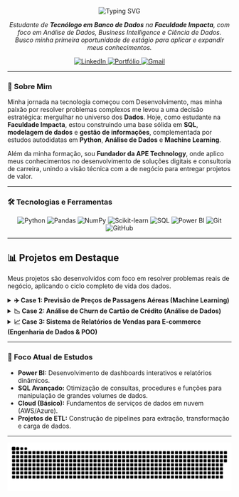 <p align="center">
  <img src="https://readme-typing-svg.herokuapp.com?font=JetBrains+Mono&weight=700&size=28&duration=2500&pause=1000&color=3B82F6&center=true&vCenter=true&width=700&height=60&lines=Ol%C3%A1%2C+sou+o+Guilherme+Rodrigues!;Estudante+de+Banco+de+Dados;Analista+de+Dados+em+Forma%C3%A7%C3%A3o;Transformando+Dados+em+Insights" alt="Typing SVG">
</p>

<p align="center">
  <em>Estudante de <strong>Tecnólogo em Banco de Dados</strong> na <strong>Faculdade Impacta</strong>, com foco em Análise de Dados, Business Intelligence e Ciência de Dados.<br>
  Busco minha primeira oportunidade de estágio para aplicar e expandir meus conhecimentos.</em>
</p>

<p align="center">
  <a href="https://www.linkedin.com/in/guilhrodrigues/" target="_blank">
    <img src="https://img.shields.io/badge/-LinkedIn-0A66C2?style=for-the-badge&logo=linkedin&logoColor=white" alt="LinkedIn">
  </a>
  <a href="https://guilherme.apetechnology.com.br/" target="_blank">
    <img src="https://img.shields.io/badge/-Portfólio-4169E1?style=for-the-badge&logo=googledocs&logoColor=white" alt="Portfólio">
  </a>
  <a href="mailto:guilhermerar2005@gmail.com">
    <img src="https://img.shields.io/badge/-Gmail-D14836?style=for-the-badge&logo=gmail&logoColor=white" alt="Gmail">
  </a>
</p>

---

### 🚀 Sobre Mim

Minha jornada na tecnologia começou com Desenvolvimento, mas minha paixão por resolver problemas complexos me levou a uma decisão estratégica: mergulhar no universo dos **Dados**. Hoje, como estudante na **Faculdade Impacta**, estou construindo uma base sólida em **SQL**, **modelagem de dados** e **gestão de informações**, complementada por estudos autodidatas em **Python**, **Análise de Dados** e **Machine Learning**.

Além da minha formação, sou **Fundador da APE Technology**, onde aplico meus conhecimentos no desenvolvimento de soluções digitais e consultoria de carreira, unindo a visão técnica com a de negócio para entregar projetos de valor.

---

### 🛠️ Tecnologias e Ferramentas

<p align="center">
  <img src="https://img.shields.io/badge/Python-3776AB?style=for-the-badge&logo=python&logoColor=white" alt="Python"/>
  <img src="https://img.shields.io/badge/Pandas-150458?style=for-the-badge&logo=pandas&logoColor=white" alt="Pandas"/>
  <img src="https://img.shields.io/badge/NumPy-013243?style=for-the-badge&logo=numpy&logoColor=white" alt="NumPy"/>
  <img src="https://img.shields.io/badge/scikit--learn-F7931E?style=for-the-badge&logo=scikit-learn&logoColor=white" alt="Scikit-learn"/>
  <img src="https://img.shields.io/badge/SQL-4479A1?style=for-the-badge&logo=postgresql&logoColor=white" alt="SQL"/>
  <img src="https://img.shields.io/badge/Power%20BI-F2C811?style=for-the-badge&logo=powerbi&logoColor=black" alt="Power BI"/>
  <img src="https://img.shields.io/badge/Git-E34F26?style=for-the-badge&logo=git&logoColor=white" alt="Git"/>
  <img src="https://img.shields.io/badge/GitHub-181717?style=for-the-badge&logo=github&logoColor=white" alt="GitHub"/>
</p>

---

## 📊 Projetos em Destaque

Meus projetos são desenvolvidos com foco em resolver problemas reais de negócio, aplicando o ciclo completo de vida dos dados.

<details>
<summary><strong>✈️ Case 1: Previsão de Preços de Passagens Aéreas (Machine Learning)</strong></summary>
<br>

Neste projeto, desenvolvi um modelo de **Machine Learning** para prever o preço de passagens aéreas com base em diversas variáveis. O objetivo foi criar uma ferramenta para otimização de custos e tomada de decisão estratégica.
  
- **Tecnologias:** Python, Pandas, Scikit-learn, Matplotlib, Seaborn.
- **Metodologia:** Análise Exploratória de Dados (EDA), pré-processamento, feature engineering e aplicação de Regressão Linear.
- **Resultado:** O modelo alcançou uma **alta precisão (R² > 91%)**, demonstrando forte capacidade preditiva e gerando insights valiosos sobre os fatores que mais influenciam os preços.
  
<p>
  <a href="https://github.com/Guilh-Code/Previsao_do_preco_de_passagem_aerea"><strong>Acessar Repositório &rarr;</strong></a>
</p>
</details>

<details>
<summary><strong>📉 Case 2: Análise de Churn de Cartão de Crédito (Análise de Dados)</strong></summary>
<br>
  
Este projeto foca na identificação dos fatores que levam clientes a cancelar seus cartões de crédito. Utilizei **Python** para analisar dados demográficos e de transação, transformando-os em recomendações para estratégias de retenção.
  
- **Tecnologias:** Python, Pandas, Matplotlib, Seaborn.
- **Metodologia:** Análise Exploratória de Dados (EDA) para identificar padrões e correlações entre as variáveis e a taxa de churn.
- **Insights:** Identifiquei perfis de clientes com maior propensão ao cancelamento e sugeri ações direcionadas, como revisão de benefícios e programas de reativação.
  
<p>
  <a href="https://github.com/Guilh-Code/Reducao_de_Churn_em_Cartoes_de_Credito-Uma_Analise_Preditiva"><strong>Acessar Repositório &rarr;</strong></a>
</p>
</details>

<details>
<summary><strong>📈 Case 3: Sistema de Relatórios de Vendas para E-commerce (Engenharia de Dados & POO)</strong></summary>
<br>
  
Desenvolvi um sistema modular em **Python** para automatizar a análise e a geração de relatórios de vendas, simulando um pipeline de dados. O projeto foi estruturado com **Programação Orientada a Objetos (POO)** para garantir escalabilidade e manutenção.
  
- **Tecnologias:** Python, Pandas, Matplotlib, Seaborn, SQLite.
- **Metodologia:** Extração de dados, pré-processamento, análise, geração de visualizações e armazenamento em um banco de dados relacional.
- **Resultado:** Criei uma solução completa que transforma dados brutos em relatórios visuais e insights armazenados de forma persistente, otimizando o processo de análise de vendas.

<p>
  <a href="https://github.com/Guilh-Code/Gerador_de_Relatorios_Personalizados_para_E-commerce_com_Dashboard"><strong>Acessar Repositório &rarr;</strong></a>
</p>
</details>

---

### 🌱 Foco Atual de Estudos

- **Power BI:** Desenvolvimento de dashboards interativos e relatórios dinâmicos.
- **SQL Avançado:** Otimização de consultas, procedures e funções para manipulação de grandes volumes de dados.
- **Cloud (Básico):** Fundamentos de serviços de dados em nuvem (AWS/Azure).
- **Projetos de ETL:** Construção de pipelines para extração, transformação e carga de dados.

---

<p align="center">
  <img src="https://github.com/guilh-code/guilh-code/blob/output/github-snake.svg" alt="Snake animation" />
</p>
